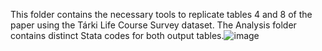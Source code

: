 This folder contains the necessary tools to replicate tables 4 and 8 of the paper using the Tárki Life Course Survey dataset. The Analysis folder contains distinct Stata codes for both output tables.![image](https://github.com/user-attachments/assets/cb3ccb44-3f25-4cf6-b7c4-0ff6a6613403)
